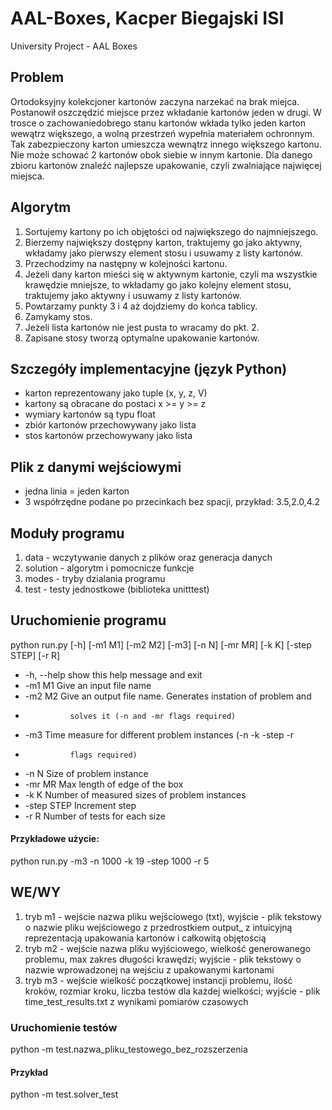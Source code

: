 # AAL-Boxes, Kacper Biegajski ISI
University Project - AAL Boxes

## Problem
Ortodoksyjny kolekcjoner kartonów zaczyna narzekać na brak miejca. Postanowił oszczędzić miejsce przez wkładanie kartonów jeden w drugi.
W trosce o zachowaniedobrego stanu kartonów wkłada tylko jeden karton wewątrz większego, a wolną przestrzeń wypełnia materiałem ochronnym.
Tak zabezpieczony karton umieszcza wewnątrz innego większego kartonu. Nie może schować 2 kartonów obok siebie w innym kartonie.
Dla danego zbioru kartonów znaleźć najlepsze upakowanie, czyli zwalniające najwięcej miejsca.

## Algorytm
1. Sortujemy kartony po ich objętości od największego do najmniejszego.
2. Bierzemy największy dostępny karton, traktujemy go jako aktywny, wkładamy jako pierwszy element stosu i usuwamy z listy kartonów.
3. Przechodzimy na następny w kolejności kartonu.
4. Jeżeli dany karton mieści się w aktywnym kartonie, czyli ma wszystkie krawędzie mniejsze, to wkładamy go jako kolejny element stosu,
traktujemy jako aktywny i usuwamy z listy kartonów.
5. Powtarzamy punkty 3 i 4 aż dojdziemy do końca tablicy.
6. Zamykamy stos.
7. Jeżeli lista kartonów nie jest pusta to wracamy do pkt. 2.
8. Zapisane stosy tworzą optymalne upakowanie kartonów.

## Szczegóły implementacyjne (język Python)
- karton reprezentowany jako tuple (x, y, z, V)
- kartony są obracane do postaci x >= y >= z
- wymiary kartonów są typu float
- zbiór kartonów przechowywany jako lista
- stos kartonów przechowywany jako lista

## Plik z danymi wejściowymi
- jedna linia = jeden karton
- 3 współrzędne podane po przecinkach bez spacji, przykład: 3.5,2.0,4.2

## Moduły programu
1. data - wczytywanie danych z plików oraz generacja danych
2. solution - algorytm i pomocnicze funkcje
3. modes - tryby dzialania programu
4. test - testy jednostkowe (biblioteka unitttest)

## Uruchomienie programu
python run.py [-h] [-m1 M1] [-m2 M2] [-m3] [-n N] [-mr MR] [-k K] [-step STEP]
              [-r R]


- -h, --help  show this help message and exit
-   -m1 M1      Give an input file name
-   -m2 M2      Give an output file name. Generates instation of problem and
-               solves it (-n and -mr flags required)
-   -m3         Time measure for different problem instances (-n -k -step -r
-               flags required)
-   -n N        Size of problem instance
-   -mr MR      Max length of edge of the box
-   -k K        Number of measured sizes of problem instances
-   -step STEP  Increment step
-   -r R        Number of tests for each size

#### Przykładowe użycie:
python run.py -m3 -n 1000 -k 19 -step 1000 -r 5

## WE/WY
1. tryb m1 - wejście nazwa pliku wejściowego (txt), wyjście - plik tekstowy o nazwie pliku wejściowego z przedrostkiem output_ z 
intuicyjną reprezentacją upakowania kartonów i całkowitą objętością
2. tryb m2 - wejście nazwa pliku wyjściowego, wielkość generowanego problemu, max zakres długości krawędzi; wyjście - plik tekstowy o nazwie wprowadzonej na wejściu z upakowanymi kartonami
3. tryb m3 - wejście wielkość początkowej instancji problemu, ilość kroków, rozmiar kroku, liczba testów dla każdej wielkości; wyjście - plik time_test_results.txt z wynikami pomiarów czasowych

### Uruchomienie testów
python -m test.nazwa_pliku_testowego_bez_rozszerzenia

#### Przykład
python -m test.solver_test